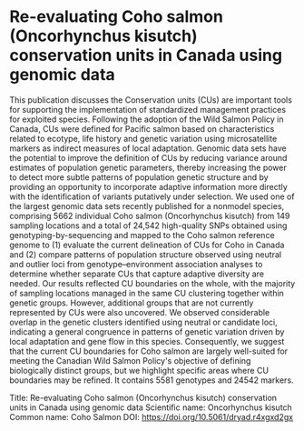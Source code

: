 # Re-evaluating Coho salmon (Oncorhynchus kisutch) conservation units in Canada using genomic data

This publication discusses the Conservation units (CUs) are important tools for supporting the implementation of standardized management practices for exploited species. Following the adoption of the Wild Salmon Policy in Canada, CUs were defined for Pacific salmon based on characteristics related to ecotype, life history and genetic variation using microsatellite markers as indirect measures of local adaptation. Genomic data sets have the potential to improve the definition of CUs by reducing variance around estimates of population genetic parameters, thereby increasing the power to detect more subtle patterns of population genetic structure and by providing an opportunity to incorporate adaptive information more directly with the identification of variants putatively under selection. We used one of the largest genomic data sets recently published for a nonmodel species, comprising 5662 individual Coho salmon (Oncorhynchus kisutch) from 149 sampling locations and a total of 24,542 high-quality SNPs obtained using genotyping-by-sequencing and mapped to the Coho salmon reference genome to (1) evaluate the current delineation of CUs for Coho in Canada and (2) compare patterns of population structure observed using neutral and outlier loci from genotype–environment association analyses to determine whether separate CUs that capture adaptive diversity are needed. Our results reflected CU boundaries on the whole, with the majority of sampling locations managed in the same CU clustering together within genetic groups. However, additional groups that are not currently represented by CUs were also uncovered. We observed considerable overlap in the genetic clusters identified using neutral or candidate loci, indicating a general congruence in patterns of genetic variation driven by local adaptation and gene flow in this species. Consequently, we suggest that the current CU boundaries for Coho salmon are largely well-suited for meeting the Canadian Wild Salmon Policy's objective of defining biologically distinct groups, but we highlight specific areas where CU boundaries may be refined.
It contains 5581 genotypes and 24542 markers.

Title: Re-evaluating Coho salmon (Oncorhynchus kisutch) conservation units in Canada using genomic data
Scientific name: Oncorhynchus kisutch
Common name: Coho Salmon
DOI: https://doi.org/10.5061/dryad.r4xgxd2gx
